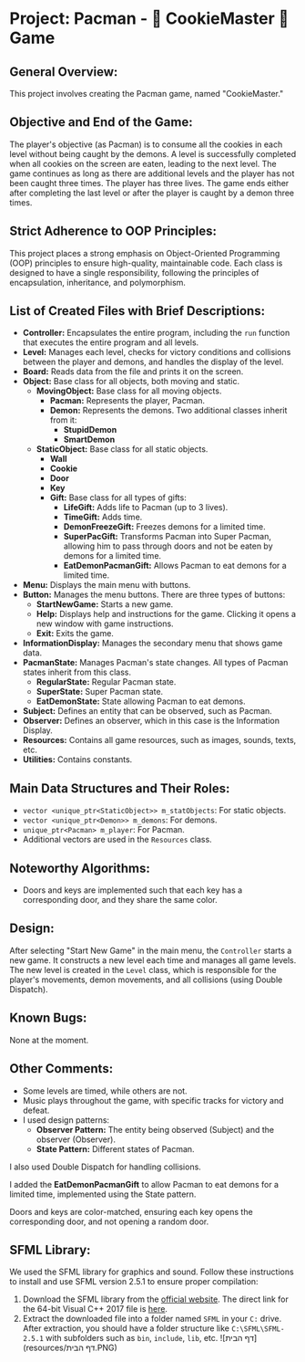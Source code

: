 
# Project: Pacman - 🍪 CookieMaster 🍪 Game


## General Overview:
This project involves creating the Pacman game, named "CookieMaster."

## Objective and End of the Game:
The player's objective (as Pacman) is to consume all the cookies in each level without being caught by the demons. A level is successfully completed when all cookies on the screen are eaten, leading to the next level. The game continues as long as there are additional levels and the player has not been caught three times. The player has three lives. The game ends either after completing the last level or after the player is caught by a demon three times.

## Strict Adherence to OOP Principles:
This project places a strong emphasis on Object-Oriented Programming (OOP) principles to ensure high-quality, maintainable code. Each class is designed to have a single responsibility, following the principles of encapsulation, inheritance, and polymorphism.

## List of Created Files with Brief Descriptions:

- **Controller:** Encapsulates the entire program, including the `run` function that executes the entire program and all levels.
- **Level:** Manages each level, checks for victory conditions and collisions between the player and demons, and handles the display of the level.
- **Board:** Reads data from the file and prints it on the screen.
- **Object:** Base class for all objects, both moving and static.
  - **MovingObject:** Base class for all moving objects.
    - **Pacman:** Represents the player, Pacman.
    - **Demon:** Represents the demons. Two additional classes inherit from it:
      - **StupidDemon**
      - **SmartDemon**
  - **StaticObject:** Base class for all static objects.
    - **Wall**
    - **Cookie**
    - **Door**
    - **Key**
    - **Gift:** Base class for all types of gifts:
      - **LifeGift:** Adds life to Pacman (up to 3 lives).
      - **TimeGift:** Adds time.
      - **DemonFreezeGift:** Freezes demons for a limited time.
      - **SuperPacGift:** Transforms Pacman into Super Pacman, allowing him to pass through doors and not be eaten by demons for a limited time.
      - **EatDemonPacmanGift:** Allows Pacman to eat demons for a limited time.
- **Menu:** Displays the main menu with buttons.
- **Button:** Manages the menu buttons. There are three types of buttons:
  - **StartNewGame:** Starts a new game.
  - **Help:** Displays help and instructions for the game. Clicking it opens a new window with game instructions.
  - **Exit:** Exits the game.
- **InformationDisplay:** Manages the secondary menu that shows game data.
- **PacmanState:** Manages Pacman's state changes. All types of Pacman states inherit from this class.
  - **RegularState:** Regular Pacman state.
  - **SuperState:** Super Pacman state.
  - **EatDemonState:** State allowing Pacman to eat demons.
- **Subject:** Defines an entity that can be observed, such as Pacman.
- **Observer:** Defines an observer, which in this case is the Information Display.
- **Resources:** Contains all game resources, such as images, sounds, texts, etc.
- **Utilities:** Contains constants.

## Main Data Structures and Their Roles:
- `vector <unique_ptr<StaticObject>> m_statObjects`: For static objects.
- `vector <unique_ptr<Demon>> m_demons`: For demons.
- `unique_ptr<Pacman> m_player`: For Pacman.
- Additional vectors are used in the `Resources` class.

## Noteworthy Algorithms:
- Doors and keys are implemented such that each key has a corresponding door, and they share the same color.

## Design:
After selecting "Start New Game" in the main menu, the `Controller` starts a new game. It constructs a new level each time and manages all game levels. The new level is created in the `Level` class, which is responsible for the player's movements, demon movements, and all collisions (using Double Dispatch).

## Known Bugs:
None at the moment.

## Other Comments:
- Some levels are timed, while others are not.
- Music plays throughout the game, with specific tracks for victory and defeat.
- I used design patterns:
  - **Observer Pattern:** The entity being observed (Subject) and the observer (Observer).
  - **State Pattern:** Different states of Pacman.

I also used Double Dispatch for handling collisions.

I added the **EatDemonPacmanGift** to allow Pacman to eat demons for a limited time, implemented using the State pattern.

Doors and keys are color-matched, ensuring each key opens the corresponding door, and not opening a random door.

## SFML Library:
We used the SFML library for graphics and sound. Follow these instructions to install and use SFML version 2.5.1 to ensure proper compilation:

1. Download the SFML library from the [official website](https://www.sfml-dev.org/download/sfml/2.5.1). The direct link for the 64-bit Visual C++ 2017 file is [here](https://www.sfml-dev.org/files/SFML-2.5.1-windows-vc15-64-bit.zip).
2. Extract the downloaded file into a folder named `SFML` in your `C:` drive. After extraction, you should have a folder structure like `C:\SFML\SFML-2.5.1` with subfolders such as `bin`, `include`, `lib`, etc.
   ![דף הבית](resources/דף הבית.PNG)

